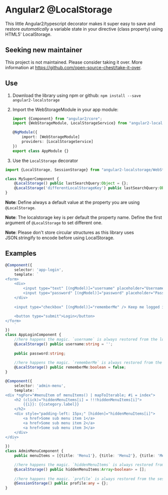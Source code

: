 # Angular2 @LocalStorage

This little Angular2/typescript decorator makes it super easy to save and restore *automatically* a variable state in your
directive (class property) using HTML5' LocalStorage.

## Seeking new maintainer

This project is not maintained. Please consider taking it over. More information at https://github.com/open-source-chest/take-it-over.

## Use

1. Download the library using npm or github: `npm install --save angular2-localstorage`
2. Import the WebStorageModule in your app module:
    ```typescript
    import {Component} from "angular2/core";
    import {WebStorageModule, LocalStorageService} from "angular2-localstorage";

    @NgModule({
        import: [WebStorageModule]
        providers: [LocalStorageService]
    })
    export class AppModule {}
    ```


3. Use the `LocalStorage` decorator
```typescript
import {LocalStorage, SessionStorage} from "angular2-localstorage/WebStorage";

class MySuperComponent {
    @LocalStorage() public lastSearchQuery:Object = {};
    @LocalStorage('differentLocalStorageKey') public lastSearchQuery:Object = {};
}
```

**Note**: Define always a default value at the property you are using `@LocalStorage`.

**Note**: The localstorage key is per default the property name. Define the first argument of `@LocalStorage` to set different one.

**Note**: Please don't store circular structures as this library uses JSON.stringify to encode before using LocalStorage.

## Examples

```typescript
@Component({
    selector: 'app-login',
    template: `
<form>
    <div>
        <input type="text" [(ngModel)]="username" placeholder="Username" />
        <input type="password" [(ngModel)]="password" placeholder="Password" />
    </div>
    
    <input type="checkbox" [(ngModel)]="rememberMe" /> Keep me logged in

    <button type="submit">Login</button>
</form>
    `
})
class AppLoginComponent {
    //here happens the magic. `username` is always restored from the localstorage when you reload the site
    @LocalStorage() public username:string = '';
    
    public password:string;
    
    //here happens the magic. `rememberMe` is always restored from the localstorage when you reload the site
    @LocalStorage() public rememberMe:boolean = false;
}
```


```typescript
@Component({
    selector: 'admin-menu',
    template: `
<div *ngFor="#menuItem of menuItems() | mapToIterable; #i = index">
    <h2 (click)="hiddenMenuItems[i] = !!!hiddenMenuItems[i]">
        {{i}}: {{category.label}}
    </h2>
    <div style="padding-left: 15px;" [hidden]="hiddenMenuItems[i]">
        <a href>Some sub menu item 1</a>
        <a href>Some sub menu item 2</a>
        <a href>Some sub menu item 3</a>
    </div>
</div>
    `
})
class AdminMenuComponent {
    public menuItems = [{title: 'Menu1'}, {title: 'Menu2'}, {title: 'Menu3'}];

    //here happens the magic. `hiddenMenuItems` is always restored from the localstorage when you reload the site
    @LocalStorage() public hiddenMenuItems:Array<boolean> = [];
    
    //here happens the magic. `profile` is always restored from the sessionStorage when you reload the site from the current tab/browser. This is perfect for more sensitive information that shouldn't stay once the user closes the browser.
    @SessionStorage() public profile:any = {};
}
```
